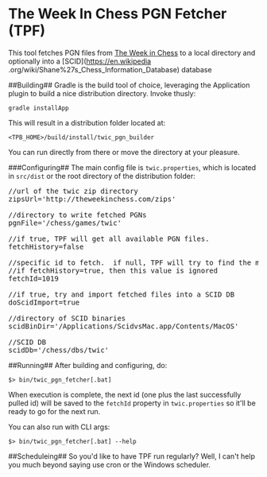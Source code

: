 The Week In Chess PGN Fetcher (TPF)
================

This tool fetches PGN files from [The Week in Chess](http://theweekinchess.com) to a local directory and optionally into a [SCID](https://en.wikipedia
.org/wiki/Shane%27s_Chess_Information_Database)
database

##Building##
Gradle is the build tool of choice, leveraging the Application plugin to build a nice distribution directory.  Invoke thusly:

    gradle installApp

This will result in a distribution folder located at:

	<TPB_HOME>/build/install/twic_pgn_builder

You can run directly from there or move the directory at your pleasure.

###Configuring##
The main config file is `twic.properties`, which is located in `src/dist` or the root directory of the distribution folder:

<pre>
//url of the twic zip directory
zipsUrl='http://theweekinchess.com/zips'

//directory to write fetched PGNs
pgnFile='/chess/games/twic'

//if true, TPF will get all available PGN files.
fetchHistory=false

//specific id to fetch.  if null, TPF will try to find the most recent id and fetch it.
//if fetchHistory=true, then this value is ignored
fetchId=1019

//if true, try and import fetched files into a SCID DB
doScidImport=true

//directory of SCID binaries
scidBinDir='/Applications/ScidvsMac.app/Contents/MacOS'

//SCID DB
scidDb='/chess/dbs/twic'
</pre>

##Running##
After building and configuring, do:

    $> bin/twic_pgn_fetcher[.bat]

When execution is complete, the next id (one plus the last successfully pulled id) will be saved to the `fetchId` property in `twic.properties` so it'll be ready to go for the
next run.

You can also run with CLI args:

    $> bin/twic_pgn_fetcher[.bat] --help

##Scheduleing##
So you'd like to have TPF run regularly? Well, I can't help you much beyond saying use cron or the Windows scheduler.


